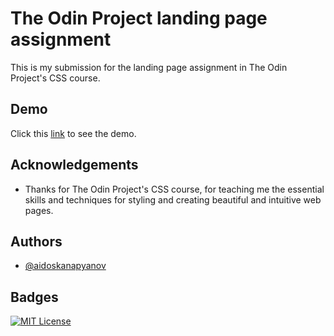 # The Odin Project landing page assignment

This is my submission for the landing page assignment in The Odin Project's CSS course.


## Demo

Click this [link](https://aidoskanapyanov.github.io/landing-page-the-odin-project/) to see the demo.


## Acknowledgements

 - Thanks for The Odin Project's CSS course, for teaching me the essential skills and techniques for styling and creating beautiful and intuitive web pages.


## Authors

- [@aidoskanapyanov](https://github.com/aidoskanapyanov)


## Badges

[![MIT License](https://img.shields.io/badge/License-MIT-green.svg)](https://choosealicense.com/licenses/mit/)


